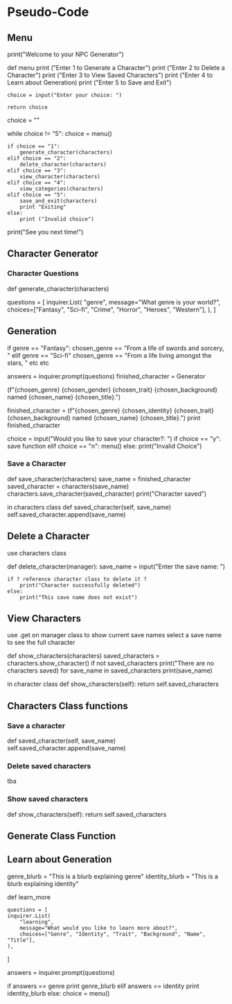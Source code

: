 # Pseudo-Code
## Menu
print("Welcome to your NPC Generator")

def menu
    print ("Enter 1 to Generate a Character")
    print ("Enter 2 to Delete a Character")
    print ("Enter 3 to View Saved Characters")
    print ("Enter 4 to Learn about Generation)
    print ("Enter 5 to Save and Exit")
    
    choice = input("Enter your choice: ")

    return choice

choice = ""

while choice != "5":
    choice = menu()

    if choice == "1":
        generate_character(characters)
    elif choice == "2":
        delete_character(characters)
    elif choice == "3":
        view_character(characters)
    elif choice == "4":
        view_categories(characters)
    elif choice == "5":
        save_and_exit(characters)
        print "Exiting"
    else:
        print ("Invalid choice")

print("See you next time!")


## Character Generator
### Character Questions
def generate_character(characters)

questions = [
    inquirer.List(
        "genre",
        message="What genre is your world?",
        choices=["Fantasy", "Sci-fi", "Crime", "Horror", "Heroes", "Western"],
    ),
]


## Generation
<!-- Generation is still WIP -->
if genre == "Fantasy":
    chosen_genre == "From a life of swords and sorcery, "
elif genre == "Sci-fi"
    chosen_genre == "From a life living amongst the stars, "
etc etc


answers = inquirer.prompt(questions)
finished_character = Generator
<!-- Function for finished_character will be written in generator class -->

(f"{chosen_genre} {chosen_gender} {chosen_trait} {chosen_background} named {chosen_name} {chosen_title}.")

finished_character = (f"{chosen_genre} {chosen_identity} {chosen_trait} {chosen_background} named {chosen_name} {chosen_title}.") 
print finished_character


choice = input("Would you like to save your character?: ")
    if choice == "y":
        save function
    elif choice == "n":
        menu()
    else:
        print("Invalid Choice")


### Save a Character
def save_character(characters)
    save_name = finished_character
    saved_character = characters(save_name)
    characters.save_character(saved_character)
    print("Character saved")

in characters class
def saved_character(self, save_name)
    self.saved_character.append(save_name)

## Delete a Character
use characters class 

def delete_character(manager):
    save_name = input("Enter the save name: ")
    
    if ? reference character class to delete it ? 
        print("Character successfully deleted")
    else: 
        print("This save name does not exist")


## View Characters
use .get on manager class to show current save names
select a save name to see the full character

def show_characters(characters)
    saved_characters = characters.show_character()
    if not saved_characters
        print("There are no characters saved)
    for save_name in saved_characters
        print(save_name)

in character class
def show_characters(self):
    return self.saved_characters

## Characters Class functions
### Save a character
def saved_character(self, save_name)
    self.saved_character.append(save_name)

### Delete saved characters
tba

### Show saved characters
def show_characters(self):
    return self.saved_characters

## Generate Class Function


## Learn about Generation
genre_blurb = "This is a blurb explaining genre"
identity_blurb = "This is a blurb explaining identity"

def learn_more
    
    questions = [
    inquirer.List(
        "learning",
        message="What would you like to learn more about?",
        choices=["Genre", "Identity", "Trait", "Background", "Name", "Title"],
    ),
]

answers = inquirer.prompt(questions)

if answers == genre
    print genre_blurb
elif answers == identity
    print identity_blurb
else: 
    choice = menu()